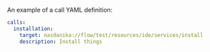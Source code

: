 An example of a call YAML definition:

```yaml
calls:
  installation:
    target: nasdanika://flow/test/resources/ide/services/install
    description: Install things
```